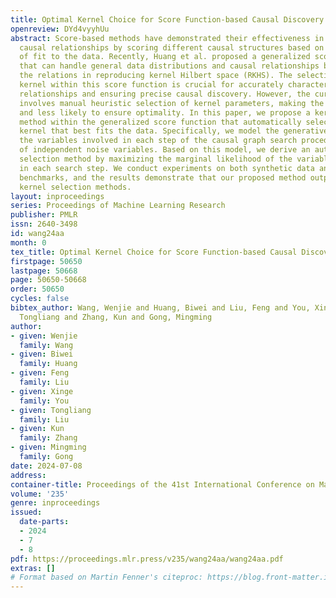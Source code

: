 ```yaml
---
title: Optimal Kernel Choice for Score Function-based Causal Discovery
openreview: DYd4vyyhUu
abstract: Score-based methods have demonstrated their effectiveness in discovering
  causal relationships by scoring different causal structures based on their goodness
  of fit to the data. Recently, Huang et al. proposed a generalized score function
  that can handle general data distributions and causal relationships by modeling
  the relations in reproducing kernel Hilbert space (RKHS). The selection of an appropriate
  kernel within this score function is crucial for accurately characterizing causal
  relationships and ensuring precise causal discovery. However, the current method
  involves manual heuristic selection of kernel parameters, making the process tedious
  and less likely to ensure optimality. In this paper, we propose a kernel selection
  method within the generalized score function that automatically selects the optimal
  kernel that best fits the data. Specifically, we model the generative process of
  the variables involved in each step of the causal graph search procedure as a mixture
  of independent noise variables. Based on this model, we derive an automatic kernel
  selection method by maximizing the marginal likelihood of the variables involved
  in each search step. We conduct experiments on both synthetic data and real-world
  benchmarks, and the results demonstrate that our proposed method outperforms heuristic
  kernel selection methods.
layout: inproceedings
series: Proceedings of Machine Learning Research
publisher: PMLR
issn: 2640-3498
id: wang24aa
month: 0
tex_title: Optimal Kernel Choice for Score Function-based Causal Discovery
firstpage: 50650
lastpage: 50668
page: 50650-50668
order: 50650
cycles: false
bibtex_author: Wang, Wenjie and Huang, Biwei and Liu, Feng and You, Xinge and Liu,
  Tongliang and Zhang, Kun and Gong, Mingming
author:
- given: Wenjie
  family: Wang
- given: Biwei
  family: Huang
- given: Feng
  family: Liu
- given: Xinge
  family: You
- given: Tongliang
  family: Liu
- given: Kun
  family: Zhang
- given: Mingming
  family: Gong
date: 2024-07-08
address:
container-title: Proceedings of the 41st International Conference on Machine Learning
volume: '235'
genre: inproceedings
issued:
  date-parts:
  - 2024
  - 7
  - 8
pdf: https://proceedings.mlr.press/v235/wang24aa/wang24aa.pdf
extras: []
# Format based on Martin Fenner's citeproc: https://blog.front-matter.io/posts/citeproc-yaml-for-bibliographies/
---
```

